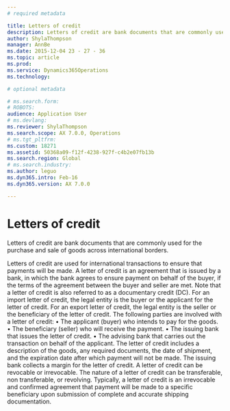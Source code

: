 ```yaml
---
# required metadata

title: Letters of credit
description: Letters of credit are bank documents that are commonly used for the purchase and sale of goods across international borders. 
author: ShylaThompson
manager: AnnBe
ms.date: 2015-12-04 23 - 27 - 36
ms.topic: article
ms.prod: 
ms.service: Dynamics365Operations
ms.technology: 

# optional metadata

# ms.search.form: 
# ROBOTS: 
audience: Application User
# ms.devlang: 
ms.reviewer: ShylaThompson
ms.search.scope: AX 7.0.0, Operations
# ms.tgt_pltfrm: 
ms.custom: 18271
ms.assetid: 50368a09-f12f-4238-927f-c4b2e07fb13b
ms.search.region: Global
# ms.search.industry: 
ms.author: leguo
ms.dyn365.intro: Feb-16
ms.dyn365.version: AX 7.0.0

---
```


# Letters of credit

Letters of credit are bank documents that are commonly used for the purchase and sale of goods across international borders. 

Letters of credit are used for international transactions to ensure that payments will be made. A letter of credit is an agreement that is issued by a bank, in which the bank agrees to ensure payment on behalf of the buyer, if the terms of the agreement between the buyer and seller are met. Note that a letter of credit is also referred to as a documentary credit (DC). For an import letter of credit, the legal entity is the buyer or the applicant for the letter of credit. For an export letter of credit, the legal entity is the seller or the beneficiary of the letter of credit. The following parties are involved with a letter of credit: • The applicant (buyer) who intends to pay for the goods. • The beneficiary (seller) who will receive the payment. • The issuing bank that issues the letter of credit. • The advising bank that carries out the transaction on behalf of the applicant. The letter of credit includes a description of the goods, any required documents, the date of shipment, and the expiration date after which payment will not be made. The issuing bank collects a margin for the letter of credit. A letter of credit can be revocable or irrevocable. The nature of a letter of credit can be transferable, non transferable, or revolving. Typically, a letter of credit is an irrevocable and confirmed agreement that payment will be made to a specific beneficiary upon submission of complete and accurate shipping documentation.

